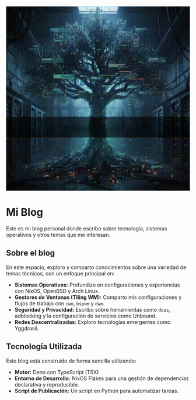 ![Yggdrasil](./posts/yggdrasil.gif)

# Mi Blog

Este es mi blog personal donde escribo sobre tecnología, sistemas operativos y otros temas que me interesan.

## Sobre el blog

En este espacio, exploro y comparto conocimientos sobre una variedad de temas técnicos, con un enfoque principal en:

- **Sistemas Operativos:** Profundizo en configuraciones y experiencias con NixOS, OpenBSD y Arch Linux.
- **Gestores de Ventanas (Tiling WM):** Comparto mis configuraciones y flujos de trabajo con `cwm`, `bspwm` y `dwm`.
- **Seguridad y Privacidad:** Escribo sobre herramientas como `doas`, adblocking y la configuración de servicios como Unbound.
- **Redes Descentralizadas:** Exploro tecnologías emergentes como Yggdrasil.

## Tecnología Utilizada

Este blog está construido de forma sencilla utilizando:

- **Motor:** Deno con TypeScript (TSX)
- **Entorno de Desarrollo:** NixOS Flakes para una gestión de dependencias declarativa y reproducible.
- **Script de Publicación:** Un script en Python para automatizar tareas.



